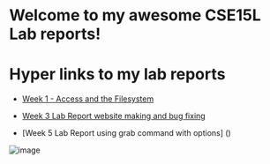 # **Welcome to my awesome CSE15L Lab reports!**


# Hyper links to my lab reports

  - [Week 1 - Access and the Filesystem](https://adamt603.github.io/cse15l-lab-reports/Week1–RemoteAccessandTheFilesystem)

  - [Week 3 Lab Report website making and bug fixing](https://adamt603.github.io/cse15l-lab-reports/Week_3_Lab_Report_website_and_bugs)
  
  - [Week 5 Lab Report using grab command with options] ()

![image](https://cdn.britannica.com/58/94458-050-0C18D00E/Yosemite-National-Park-California.jpg)
